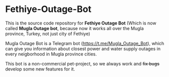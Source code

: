 # Fethiye-Outage-Bot
This is the source code repository for **Fethiye Outage Bot** (Which is now called **Mugla Outage bot**, because now it works all over the Mugla province, Turkey, not just city of Fethiye)

Mugla Outage Bot is a Telegram bot (https://t.me/Mugla_Outage_Bot), which can give you information about closest power and water supply outages in every neigborhood in Mugla province cities.

This bot is a non-commercial pet-project, so we always work and ~~fix bugs~~ develop some new features for it.
